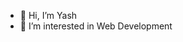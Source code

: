 - 👋 Hi, I’m Yash
- 👀 I’m interested in Web Development

<!---
yashgupta5472/yashgupta5472 is a ✨ special ✨ repository because its `README.md` (this file) appears on your GitHub profile.
You can click the Preview link to take a look at your changes.
--->
